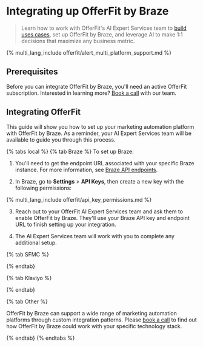 # Integrating up OfferFit by Braze

> Learn how to work with OfferFit's AI Expert Services team to [build uses cases]({{site.baseurl}}/developer_guide/offerfit/building_use_cases), set up OfferFit by Braze, and leverage AI to make 1:1 decisions that maximize any business metric.

{% multi_lang_include offerfit/alert_multi_platform_support.md %}

## Prerequisites

Before you can integrate OfferFit by Braze, you'll need an active OfferFit subscription. Interested in learning more? [Book a call](https://offerfit.ai/book-now) with our team.

## Integrating OfferFit

This guide will show you how to set up your marketing automation platform with OfferFit by Braze. As a reminder, your AI Expert Services team will be available to guide you through this process.

{% tabs local %}
{% tab Braze %}
To set up Braze:

1. You'll need to get the endpoint URL associated with your specific Braze instance. For more information, see [Braze API endpoints]({{site.baseurl}}/developer_guide/rest_api/basics/#endpoints).

2. In Braze, go to **Settings** > **API Keys**, then create a new key with the following permissions:

{% multi_lang_include offerfit/api_key_permissions.md %}

3. Reach out to your OfferFit AI Expert Services team and ask them to enable OfferFit by Braze. They'll use your Braze API key and endpoint URL to finish setting up your integration.

4. The AI Expert Services team will work with you to complete any additional setup.

<!-- Salesforce Marketing Cloud integration -->
{% tab SFMC %}

<!-- TBD – Kristina to edit. -->

{% endtab}

<!-- Klaviyo integration -->
{% tab Klaviyo %}

<!-- TBD – Kristina to edit. -->

{% endtab}

<!-- All other platforms -->
{% tab Other %}

OfferFit by Braze can support a wide range of marketing automation platforms through custom integration patterns. Please [book a call](https://offerfit.ai/book-now) to find out how OfferFit by Braze could work with your specific technology stack.

{% endtab}
{% endtabs %}


